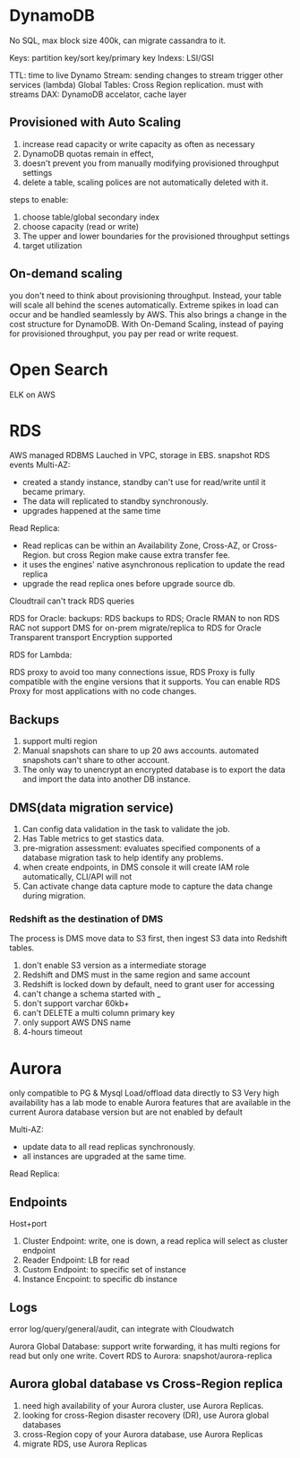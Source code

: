 # DynamoDB

No SQL, max block size 400k, can migrate cassandra to it.

Keys: partition key/sort key/primary key
Indexs: LSI/GSI

TTL: time to live
Dynamo Stream: sending changes to stream trigger other services (lambda)
Global Tables: Cross Region replication. must with streams
DAX: DynamoDB accelator, cache layer

## Provisioned with Auto Scaling

1.  increase read capacity or write capacity as often as necessary
2.  DynamoDB quotas remain in effect,
3.  doesn't prevent you from manually modifying provisioned throughput settings
4.  delete a table, scaling polices are not automatically deleted with it.

steps to enable:

1. choose table/global secondary index
2. choose capacity (read or write)
3. The upper and lower boundaries for the provisioned throughput settings
4. target utilization

## On-demand scaling

you don't need to think about provisioning throughput. Instead, your table will scale all behind the scenes automatically. Extreme spikes in load can occur and be handled seamlessly by AWS. This also brings a change in the cost structure for DynamoDB. With On-Demand Scaling, instead of paying for provisioned throughput, you pay per read or write request.

# Open Search

ELK on AWS

# RDS

AWS managed RDBMS
Lauched in VPC, storage in EBS.
snapshot
RDS events
Multi-AZ:

- created a standy instance, standby can't use for read/write until it became primary.
- The data will replicated to standby synchronously.
- upgrades happened at the same time

Read Replica:

- Read replicas can be within an Availability Zone, Cross-AZ, or Cross-Region. but cross Region make cause extra transfer fee.
- it uses the engines' native asynchronous replication to update the read replica
- upgrade the read replica ones before upgrade source db.

Cloudtrail can't track RDS queries

RDS for Oracle:
backups: RDS backups to RDS; Oracle RMAN to non RDS
RAC not support
DMS for on-prem migrate/replica to RDS for Oracle
Transparent transport Encryption supported

RDS for Lambda:

RDS proxy to avoid too many connections issue, RDS Proxy is fully compatible with the engine versions that it supports. You can enable RDS Proxy for most applications with no code changes.

## Backups

1. support multi region
2. Manual snapshots can share to up 20 aws accounts. automated snapshots can't share to other account.
3. The only way to unencrypt an encrypted database is to export the data and import the data into another DB instance.

## DMS(data migration service)

1. Can config data validation in the task to validate the job.
2. Has Table metrics to get stastics data.
3. pre-migration assessment: evaluates specified components of a database migration task to help identify any problems.
4. when create endpoints, in DMS console it will create IAM role automatically, CLI/API will not
5. Can activate change data capture mode to capture the data change during migration.

### Redshift as the destination of DMS

The process is DMS move data to S3 first, then ingest S3 data into Redshift tables.

1. don't enable S3 version as a intermediate storage
2. Redshift and DMS must in the same region and same account
3. Redshift is locked down by default, need to grant user for accessing
4. can't change a schema started with \_
5. don't support varchar 60kb+
6. can't DELETE a multi column primary key
7. only support AWS DNS name
8. 4-hours timeout

# Aurora

only compatible to PG & Mysql
Load/offload data directly to S3
Very high availability
has a lab mode to enable Aurora features that are available in the current Aurora database version but are not enabled by default

Multi-AZ:

- update data to all read replicas synchronously.
- all instances are upgraded at the same time.

Read Replica:

## Endpoints

Host+port

1. Cluster Endpoint: write, one is down, a read replica will select as cluster endpoint
2. Reader Endpoint: LB for read
3. Custom Endpoint: to specific set of instance
4. Instance Encpoint: to specific db instance

## Logs

error log/query/general/audit, can integrate with Cloudwatch

Aurora Global Database: support write forwarding, it has multi regions for read but only one write.
Covert RDS to Aurora: snapshot/aurora-replica

## Aurora global database vs Cross-Region replica

1. need high availability of your Aurora cluster, use Aurora Replicas.
2. looking for cross-Region disaster recovery (DR), use Aurora global databases
3. cross-Region copy of your Aurora database, use Aurora Replicas
4. migrate RDS, use Aurora Replicas

